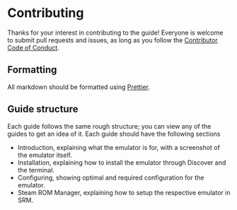 # Contributing

Thanks for your interest in contributing to the guide! Everyone is welcome to submit pull requests and issues, as long as you follow the [Contributor Code of Conduct](./CODE_OF_CONDUCT.md).

## Formatting

All markdown should be formatted using [Prettier](https://prettier.io).

## Guide structure

Each guide follows the same rough structure; you can view any of the guides to get an idea of it. Each guide should have the following sections

-   Introduction, explaining what the emulator is for, with a screenshot of the emulator itself.
-   Installation, explaining how to install the emulator through Discover and the terminal.
-   Configuring, showing optimal and required configuration for the emulator.
-   Steam ROM Manager, explaining how to setup the respective emulator in SRM.
